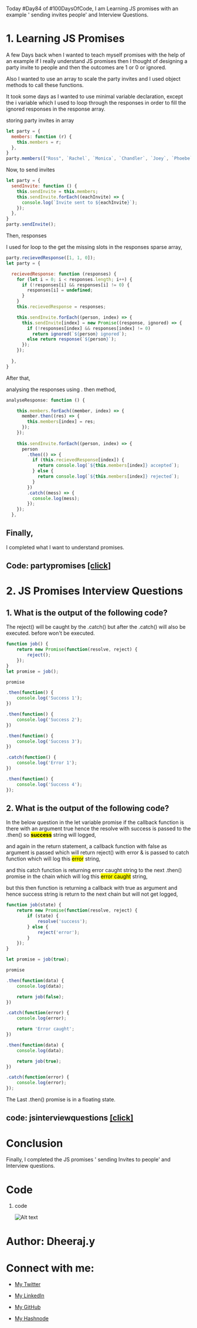Today #Day84 of #100DaysOfCode, I am Learning JS promises with an example ' sending invites people' and Interview Questions.

# 1\. Learning JS Promises

A few Days back when I wanted to teach myself promises with the help of an example if I really understand JS promises then I thought of designing a party invite to people and then the outcomes are 1 or 0 or ignored.

Also I wanted to use an array to scale the party invites and I used object methods to call these functions.

It took some days as I wanted to use minimal variable declaration, except the i variable which I used to loop through the responses in order to fill the ignored responses in the response array.

storing party invites in array

```javascript
let party = {
  members: function (r) {
    this.members = r;
  },
}
party.members(["Ross", `Rachel`, `Monica`, `Chandler`, `Joey`, `Phoebe`]);
```

Now, to send invites

```javascript
let party = {
  sendInvite: function () {
    this.sendInvite = this.members;
    this.sendInvite.forEach((eachInvite) => {
      console.log(`Invite sent to ${eachInvite}`);
    });
  },
}
party.sendInvite();
```

Then, responses

I used for loop to the get the missing slots in the responses sparse array,

```javascript
party.recievedResponse([1, 1, 0]);
let party = {

  recievedResponse: function (responses) {
    for (let i = 0; i < responses.length; i++) {
      if (!responses[i] && responses[i] != 0) {
        responses[i] = undefined;
      }
    }
    this.recievedResponse = responses;

    this.sendInvite.forEach((person, index) => {
      this.sendInvite[index] = new Promise((response, ignored) => {
        if (!responses[index] && responses[index] != 0)
          return ignored(`${person} ignored`);
        else return response(`${person}`);
      });
    });
  
  },
}
```

After that,

analysing the responses using . then method,

```javascript
analyseResponse: function () {

    this.members.forEach((member, index) => {
      member.then((res) => {
        this.members[index] = res;
      });
    });
 
    this.sendInvite.forEach((person, index) => {
      person
        .then(() => {
          if (this.recievedResponse[index]) {
            return console.log(`${this.members[index]} accepted`);
          } else {
            return console.log(`${this.members[index]} rejected`);
          }
        })
        .catch((mess) => {
          console.log(mess);
        });
    });
  },
```

## Finally,

I completed what I want to understand promises.

## Code: partypromises [\[click\]](https://www.sololearn.com/compiler-playground/WclvYSS94NO0)

# 2\. JS Promises Interview Questions

## 1\. What is the output of the following code?

The reject() will be caught by the .catch() but after the .catch() will also be executed. before won't be executed.

```javascript
function job() {
    return new Promise(function(resolve, reject) {
        reject();
    });
}
let promise = job();

promise

.then(function() {
    console.log('Success 1');
})

.then(function() {
    console.log('Success 2');
})

.then(function() {
    console.log('Success 3');
})

.catch(function() {
    console.log('Error 1');
})

.then(function() {
    console.log('Success 4');
});
```

## 2\. What is the output of the following code?

In the below question in the let variable promise if the callback function is there with an argument true hence the resolve with success is passed to the .then() so **<mark>success</mark>** string will logged,

and again in the return statement, a callback function with false as argument is passed which will return reject() with error & is passed to catch function which will log this <mark>error</mark> string,

and this catch function is returning error caught string to the next .then() promise in the chain which will log this <mark>error caught</mark> string,

but this then function is returning a callback with true as argument and hence success string is return to the next chain but will not get logged,

```javascript
function job(state) {
    return new Promise(function(resolve, reject) {
        if (state) {
            resolve('success');
        } else {
            reject('error');
        }
    });
}

let promise = job(true);

promise

.then(function(data) {
    console.log(data);

    return job(false);
})

.catch(function(error) {
    console.log(error);

    return 'Error caught';
})

.then(function(data) {
    console.log(data);

    return job(true);
})

.catch(function(error) {
    console.log(error);
});
```

The Last .then() promise is in a floating state.

## code: jsinterviewquestions [\[click\]](https://www.sololearn.com/compiler-playground/W8733oecKqEZ)

# Conclusion

Finally, I completed the JS promises ' sending Invites to people' and Interview questions.

# Code

1. code
    
    ![Alt text](1.%20day84%20code.png)

# Author: Dheeraj.y

# Connect with me:

* [My Twitter](https://twitter.com/yssdheeraj)
    
* [My LinkedIn](https://www.linkedin.com/in/dheerajy1/)
    
* [My GitHub](https://github.com/dheerajy1)
    
* [My Hashnode](https://dheerajy1.hashnode.dev/)